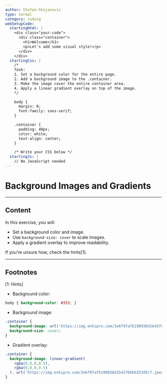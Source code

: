 ```yaml
---
author: Stefan-Stojanovic
type: normal
category: coding
webSetupCode:
  startingHtml: |
    <div class="your-code">
      <div class="container">
        <h1>Welcome</h1>
        <p>Let's add some visual style!</p>
      </div>
    </div>
  startingCss: |
    /* 
    Task:
    1. Set a background color for the entire page.
    2. Add a background image to the .container.
    3. Make the image cover the entire container area.
    4. Apply a linear gradient overlay on top of the image.
    */

    body {
      margin: 0;
      font-family: sans-serif;
    }

    .container {
      padding: 40px;
      color: white;
      text-align: center;
    }

    /* Write your CSS below */
  startingJs: |
    // No JavaScript needed
---
```


# Background Images and Gradients

---

## Content

In this exercise, you will:
- Set a background color and image.
- Use `background-size: cover` to scale images.
- Apply a gradient overlay to improve readability.

If you’re unsure how, check the hints[1].

---

## Footnotes

[1: Hints]

- Background color:  

```css
body { background-color: #333; }
```

- Background image:

```css
.container {
  background-image: url('https://img.enkipro.com/2e6f97afb190936d1b4376bbb253d5c7.jpeg');
  background-size: cover;
}
```

- Gradient overlay:

```css
.container {
  background-image: linear-gradient(
    rgba(0,0,0,0.5), 
    rgba(0,0,0,0.5)
  ), url('https://img.enkipro.com/2e6f97afb190936d1b4376bbb253d5c7.jpeg');
}
```